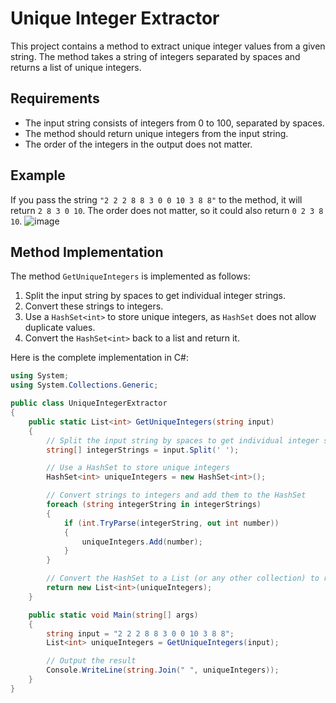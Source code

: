 # Unique Integer Extractor

This project contains a method to extract unique integer values from a given string. The method takes a string of integers separated by spaces and returns a list of unique integers.

## Requirements

- The input string consists of integers from 0 to 100, separated by spaces.
- The method should return unique integers from the input string.
- The order of the integers in the output does not matter.

## Example

If you pass the string `"2 2 2 8 8 3 0 0 10 3 8 8"` to the method, it will return `2 8 3 0 10`. The order does not matter, so it could also return `0 2 3 8 10`.
![image](https://github.com/dikmenonur/uniqnumber/assets/3075597/ecedd758-09ef-4d53-b092-b5ae84af7da1)

## Method Implementation

The method `GetUniqueIntegers` is implemented as follows:

1. Split the input string by spaces to get individual integer strings.
2. Convert these strings to integers.
3. Use a `HashSet<int>` to store unique integers, as `HashSet` does not allow duplicate values.
4. Convert the `HashSet<int>` back to a list and return it.

Here is the complete implementation in C#:

```csharp
using System;
using System.Collections.Generic;

public class UniqueIntegerExtractor
{
    public static List<int> GetUniqueIntegers(string input)
    {
        // Split the input string by spaces to get individual integer strings
        string[] integerStrings = input.Split(' ');

        // Use a HashSet to store unique integers
        HashSet<int> uniqueIntegers = new HashSet<int>();

        // Convert strings to integers and add them to the HashSet
        foreach (string integerString in integerStrings)
        {
            if (int.TryParse(integerString, out int number))
            {
                uniqueIntegers.Add(number);
            }
        }

        // Convert the HashSet to a List (or any other collection) to return
        return new List<int>(uniqueIntegers);
    }

    public static void Main(string[] args)
    {
        string input = "2 2 2 8 8 3 0 0 10 3 8 8";
        List<int> uniqueIntegers = GetUniqueIntegers(input);

        // Output the result
        Console.WriteLine(string.Join(" ", uniqueIntegers));
    }
}
